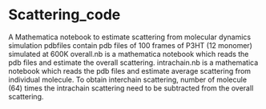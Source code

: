 # Scattering_code
A Mathematica notebook to estimate scattering from molecular dynamics simulation
pdbfiles contain pdb files of 100 frames of P3HT (12 monomer) simulated at 600K
overall.nb is a mathematica notebook which reads the pdb files and estimate the overall scattering.
intrachain.nb is a mathematica notebook which reads the pdb files and estimate average scattering from individual molecule. To obtain interchain scattering, number of molecule (64) times the intrachain scattering need to be subtracted from the overall scattering.
